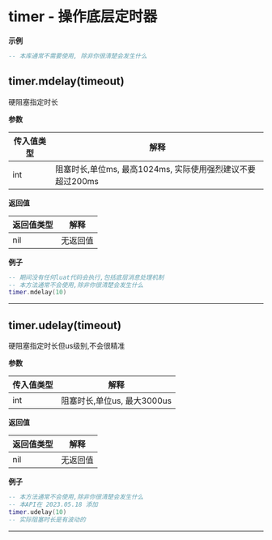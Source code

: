 # timer - 操作底层定时器

**示例**

```lua
-- 本库通常不需要使用, 除非你很清楚会发生什么

```

## timer.mdelay(timeout)

硬阻塞指定时长

**参数**

|传入值类型|解释|
|-|-|
|int|阻塞时长,单位ms, 最高1024ms, 实际使用强烈建议不要超过200ms|

**返回值**

|返回值类型|解释|
|-|-|
|nil|无返回值|

**例子**

```lua
-- 期间没有任何luat代码会执行,包括底层消息处理机制
-- 本方法通常不会使用,除非你很清楚会发生什么
timer.mdelay(10)

```

---

## timer.udelay(timeout)

硬阻塞指定时长但us级别,不会很精准

**参数**

|传入值类型|解释|
|-|-|
|int|阻塞时长,单位us, 最大3000us|

**返回值**

|返回值类型|解释|
|-|-|
|nil|无返回值|

**例子**

```lua
-- 本方法通常不会使用,除非你很清楚会发生什么
-- 本API在 2023.05.18 添加
timer.udelay(10)
-- 实际阻塞时长是有波动的

```

---

